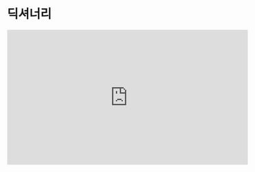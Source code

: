 # 딕셔너리

<iframe
  loading="lazy" width="560" height="315" className="youtube" src="https://www.youtube.com/embed/LmDFgFK4mFA" title="YouTube video player" frameBorder="0" allow="accelerometer; autoplay; clipboard-write; encrypted-media; gyroscope; picture-in-picture" />

딕셔너리(DICTIONARY)는 한국어로 '사전'을 뜻합니다.

일상생활에서의 사전은 단어와 그 단어에 대한 설명으로 이루어져 있습니다.

코딩에서도 파이썬 딕셔너리는 키(key)와 값(value)의 한쌍이 여러개로 이루어진 데이터 형태를 뜻합니다.

예를 들어 보겠습니다.

<iframe
  loading="lazy" title="Python Playground" src="https://trinket.io/embed/python3/ba9dc3b4ac" height="400" />

## 딕셔너리 만드는 방법

딕셔너리는 Key와 Value로 이루어져 있습니다.

기본적인 형태는 다음과 같습니다. Key와 Value의 쌍은 하나의 딕셔너리 안에 저장할 수 있습니다.

```py
{ Key1:Value1, Key2:Value2, Key3:Value3 }
```

딕셔너리 예를 살펴보겠습니다.

옆의 예시에서 Key는 `phonenumber`, `age`, `bestfriend이고` 이 Key에 해당하는 Value는 `"010-1234-5678"`, `14`, `"James"`입니다.

딕셔너리에서는 Key와 Value에는 정수, 문자열 등 모든 데이터를 넣을 수 있습니다.

<iframe
  loading="lazy" title="Python Playground" src="https://trinket.io/embed/python3/534b32664d" height="400" />

## `keys()`

딕셔너리에서 모든 Key의 값을 찾기 위해서 `keys()`를 사용할 수 있습니다.

`keys()`를 사용하고 그 정보를 출력하면 `dict_keys([keys])`의 형태로 출력이 됩니다.

`keys()`는 for [반복문](/docs/python/data-flow/for) 에서 더 유용하게 사용할 수 있는 예시를 들겠습니다.

<iframe
  loading="lazy" title="Python Playground" src="https://trinket.io/embed/python3/1e671b6947" height="400" />

## `values()`

Key의 값을 모두 찾는 것처럼 Value의 모든 값을 찾을 수 있습니다.

`values()`를 사용하면 `dict_values([values])` 형태로 value가 출력이 됩니다.

<iframe
  loading="lazy" title="Python Playground" src="https://trinket.io/embed/python3/05de91d4c2" height="400" />
